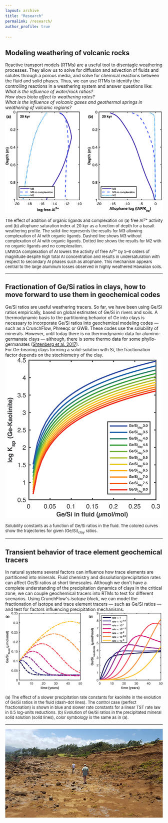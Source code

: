 ```yaml
---
layout: archive
title: "Research"
permalink: /research/
author_profile: true

---
```

<h2><b>Modeling weathering of volcanic rocks</b></h2> 
Reactive transport models (RTMs) are a useful tool to disentagle weathering processes. They allow us to solve for diffusion and advection of fluids and solutes through a porous media, and solve for chemical reactions between the fluid and solid phases. Thus, we can use RTMs to identify the controlling reactions in a weathering system and answer questions like: <br>
<i>What is the influence of water/rock ratios?</i> <br>
<i>How does biota affect to weathering rates?</i> <br>
<i>What is the influence of volcanic gases and geothermal springs in weathering of volcanic regions?</i><br>


<center><img style="float: center;" src="/images/volcanic_weathering_RTM_500px.png" alt="Organic acids on basalt weathering"></center>
<p style="font-size:small">The effect of addition of organic ligands and complexation on (a) free Al<sup>3+</sup> activity and (b) allophane saturation index at 20 kyr as a function of depth for a basalt weathering profile. The solid-line represents the results for M3 allowing complexation of Al with organic ligands. Dashed line shows M3 without complexation of Al with organic ligands. Dotted line shows the results for M2 with no organic ligands and no complexation. <br>
LMWOA complexation of Al lowers the activity of free Al<sup>3+</sup> by 5–6 orders of magnitude despite high total Al concentration and results in undersaturation with respect to secondary Al phases such as allophane. This mechanism appears central to the large aluminum losses observed in highly weathered Hawaiian soils.</p>


---
<h2><b>Fractionation of Ge/Si ratios in clays, how to move forward to use them in geochemical codes</b></h2> 
Ge/Si ratios are useful weathering tracers. So far, we have been using Ge/Si ratios empirically, based on global estimates of Ge/Si in rivers and soils. A thermodynamic basis to the partitioning behavior of Ge into clays is necessary to incorporate Ge/Si ratios into geochemical modeling codes &mdash; such as a CrunchFlow, Phreeqc or GWB. These codes use the solubility of minerals. However, until today there is no thermodynamic data for alumino-germanate clays &mdash; although, there is some thermo data for some phyllo-germanates (<a href="https://link.springer.com/article/10.1134/S0036023617110183">Shtenberg et al. 2017</a>).<br>
For Ge-bearing clays forming a solid-solution with Si, the fractionation factor depends on the stochiometry of the clay.<br>

<center><img style="float: center;" src="/images/Ksp_Gekaolinite-500px.png" alt="solubility of Ge-kaolinite"></center>
<p style="font-size:small">Solubility constants as a function of Ge/Si ratios in the fluid. The colored curves show the trajectories for given (Ge/Si)<sub>clay</sub> ratios.</p>


---
<h2><b>Transient behavior of trace element geochemical tracers</b></h2> 
In natural systems several factors can influence how trace elements are partitioned into minerals. Fluid chemistry and dissolution/precipitation rates can affect Ge/Si ratios at short timescales. Although we don't have a complete understanding of the precipitation dynamics of clays in the critical zone, we can couple geochemical tracers into RTMs to test for different scenarios. Using CrunchFlow's <i>isotope block</i>, we can model the fractionation of isotope and trace element tracers &mdash; such as Ge/Si ratios &mdash; and test for factors influencing precipitation mechanisms.

<center><img style="float: center;" src="/images/transient_Gekaolinite-800px.png" alt="slower precipitation rates"></center>
<p style="font-size:small">(a) The effect of a slower precipitation rate constants for kaolinite in the evolution of Ge/Si ratios in the fluid (dash-dot lines). The control case (perfect fractionation) is shown in blue and slower rate constants for a linear TST rate law in 0.5 log-units reductions. (b) Evolution of Ge/Si ratios in the precipitated mineral solid solution (solid lines), color symbology is the same as in (a).</p>


---
<img style="float: center;" src="/images/research2.jpg">



